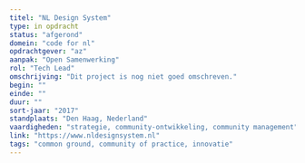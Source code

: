 ```yaml
---
titel: "NL Design System"
type: in opdracht
status: "afgerond"
domein: "code for nl"
opdrachtgever: "az"
aanpak: "Open Samenwerking"
rol: "Tech Lead"
omschrijving: "Dit project is nog niet goed omschreven."
begin: ""
einde: ""
duur: ""
sort-jaar: "2017"
standplaats: "Den Haag, Nederland"
vaardigheden: "strategie, community-ontwikkeling, community management"
link: "https://www.nldesignsystem.nl"
tags: "common ground, community of practice, innovatie"
---
```

